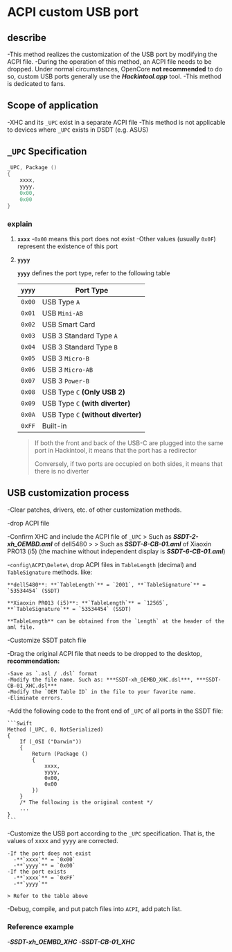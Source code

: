 # ACPI custom USB port

## describe

-This method realizes the customization of the USB port by modifying the ACPI file.
-During the operation of this method, an ACPI file needs to be dropped. Under normal circumstances, OpenCore **not recommended** to do so, custom USB ports generally use the ***Hackintool.app*** tool.
-This method is dedicated to fans.

## Scope of application

-XHC and its `_UPC` exist in a separate ACPI file
-This method is not applicable to devices where `_UPC` exists in DSDT (e.g. ASUS)

## `_UPC` Specification

```Swift
_UPC, Package ()
{
    xxxx,
    yyyy,
    0x00,
    0x00
}
```

### explain

1. **`xxxx`**
   -`0x00` means this port does not exist
   -Other values ​​(usually `0x0F`) represent the existence of this port

2. **`yyyy`**

   **`yyyy`** defines the port type, refer to the following table

   | **`yyyy`** | Port Type |
   | :------: | ----------------------------- |
   | `0x00` | USB Type `A` |
   | `0x01` | USB `Mini-AB` |
   | `0x02` | USB Smart Card |
   | `0x03` | USB 3 Standard Type `A` |
   | `0x04` | USB 3 Standard Type `B` |
   | `0x05` | USB 3 `Micro-B` |
   | `0x06` | USB 3 `Micro-AB` |
   | `0x07` | USB 3 `Power-B` |
   | `0x08` | USB Type `C` **(Only USB 2)** |
   | `0x09` | USB Type `C` **(with diverter)** |
   | `0x0A` | USB Type `C` **(without diverter)** |
   | `0xFF` | Built-in |

   > If both the front and back of the USB-C are plugged into the same port in Hackintool, it means that the port has a redirector
   >
   > Conversely, if two ports are occupied on both sides, it means that there is no diverter

## USB customization process

-Clear patches, drivers, etc. of other customization methods.

-drop ACPI file

  -Confirm XHC and include the ACPI file of `_UPC`
    > Such as ***SSDT-2-xh_OEMBD.aml*** of dell5480
    >
    > Such as ***SSDT-8-CB-01.aml*** of Xiaoxin PRO13 (i5) (the machine without independent display is ***SSDT-6-CB-01.aml***)

  -`config\ACPI\Delete\` drop ACPI files in `TableLength` (decimal) and `TableSignature` methods. like:

    **dell5480**: **`TableLength`** = `2001`, **`TableSignature`** = `53534454` (SSDT)

    **Xiaoxin PRO13 (i5)**: **`TableLength`** = `12565`, **`TableSignature`** = `53534454` (SSDT)
    
    **TableLength** can be obtained from the `Length` at the header of the aml file.

-Customize SSDT patch file

  -Drag the original ACPI file that needs to be dropped to the desktop, **recommendation:**

    -Save as `.asl / .dsl` format
    -Modify the file name. Such as: ***SSDT-xh_OEMBD_XHC.dsl***, ***SSDT-CB-01_XHC.dsl***
    -Modify the `OEM Table ID` in the file to your favorite name.
    -Eliminate errors.

  -Add the following code to the front end of `_UPC` of all ports in the SSDT file:

    ```Swift
    Method (_UPC, 0, NotSerialized)
    {
        If (_OSI ("Darwin"))
        {
            Return (Package ()
            {
                xxxx,
                yyyy,
                0x00,
                0x00
            })
        }
        /* The following is the original content */
        ...
    }
    ```

  -Customize the USB port according to the `_UPC` specification. That is, the values ​​of xxxx and yyyy are corrected.

    -If the port does not exist
      -**`xxxx`** = `0x00`
      -**`yyyy`** = `0x00`
    -If the port exists
      -**`xxxx`** = `0xFF`
      -**`yyyy`**

    > Refer to the table above
  
  -Debug, compile, and put patch files into `ACPI`, add patch list.

### Reference example

-***SSDT-xh_OEMBD_XHC***
-***SSDT-CB-01_XHC***